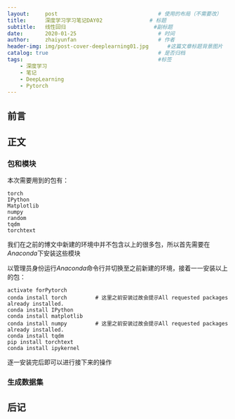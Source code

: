 ```yaml
---
layout:     post                                # 使用的布局（不需要改）
title:      深度学习学习笔记DAY02               # 标题 
subtitle:   线性回归                            #副标题
date:       2020-01-25                          # 时间
author:     zhaiyunfan                          # 作者
header-img: img/post-cover-deeplearning01.jpg      #这篇文章标题背景图片
catalog: true                                   # 是否归档
tags:                                           #标签
    - 深度学习
    - 笔记
    - DeepLearning
    - Pytorch
---
```

## 前言

## 正文

### 包和模块

本次需要用到的包有：

    torch
    IPython
    Matplotlib
    numpy
    random
    tqdm
    torchtext

我们在之前的博文中新建的环境中并不包含以上的很多包，所以首先需要在*Anaconda*下安装这些模块

以管理员身份运行*Anaconda*命令行并切换至之前新建的环境，接着一一安装以上的包：

    activate forPytorch
    conda install torch         # 这里之前安装过故会提示All requested packages already installed.
    conda install IPython
    conda install matplotlib
    conda install numpy         # 这里之前安装过故会提示All requested packages already installed.
    conda install tqdm
    pip install torchtext
    conda install ipykernel

逐一安装完后即可以进行接下来的操作

### 生成数据集

## 后记
